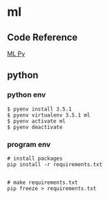 # ml

## Code Reference

[ML Py](https://github.com/wrichert/BuildingMachineLearningSystemsWithPython)

## python

### python env


```
$ pyenv install 3.5.1
$ pyenv virtualenv 3.5.1 ml
$ pyenv activate ml
$ pyenv deactivate
```

### program env

```
# install packages
pip install -r requirements.txt


# make requirements.txt
pip freeze > requirements.txt
```
